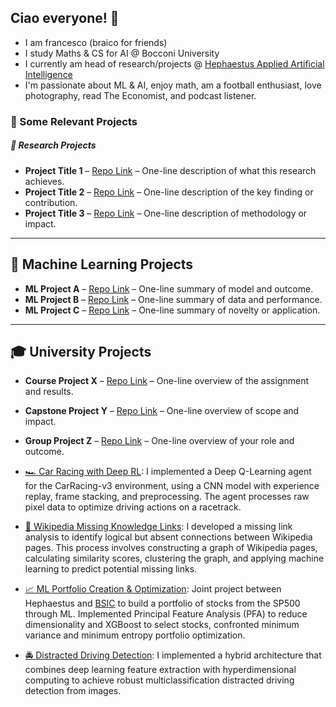 
## Ciao everyone! 👋
 - I am francesco (braico for friends)
 - I study Maths & CS for AI @ Bocconi University
- I currently am head of research/projects @ [Hephaestus Applied Artificial Intelligence](https://github.com/Hephaestus-AI-Association)
- I'm passionate about ML & AI, enjoy math, am a football enthusiast, love photography, read The Economist, and podcast listener.

### 📌 Some Relevant Projects 

##### 🧪 Research Projects

- **Project Title 1** – [Repo Link](https://github.com/you/project-1) – One-line description of what this research achieves.
- **Project Title 2** – [Repo Link](https://github.com/you/project-2) – One-line description of the key finding or contribution.
- **Project Title 3** – [Repo Link](https://github.com/you/project-3) – One-line description of methodology or impact.

---

## 🤖 Machine Learning Projects

- **ML Project A** – [Repo Link](https://github.com/you/ml-project-a) – One-line summary of model and outcome.
- **ML Project B** – [Repo Link](https://github.com/you/ml-project-b) – One-line summary of data and performance.
- **ML Project C** – [Repo Link](https://github.com/you/ml-project-c) – One-line summary of novelty or application.

---

## 🎓 University Projects

- **Course Project X** – [Repo Link](https://github.com/you/course-project-x) – One-line overview of the assignment and results.
- **Capstone Project Y** – [Repo Link](https://github.com/you/capstone-project-y) – One-line overview of scope and impact.
- **Group Project Z** – [Repo Link](https://github.com/you/group-project-z) – One-line overview of your role and outcome.


- [🏎️ Car Racing with Deep RL](https://github.com/francescobraicovich/racing-rl): I implemented a Deep Q-Learning agent for the CarRacing-v3 environment, using a CNN model with experience replay, frame stacking, and preprocessing. The agent processes raw pixel data to optimize driving actions on a racetrack.
- [🔗 Wikipedia Missing Knowledge Links](https://github.com/francescobraicovich/Missing_Knowledge_Links_WIkipedia): I developed a missing link analysis to identify logical but absent connections between Wikipedia pages. This process involves constructing a graph of Wikipedia pages, calculating similarity scores, clustering the graph, and applying machine learning to predict potential missing links.
- [📈 ML Portfolio Creation & Optimization](https://github.com/BSIC/bsic_hephaestus_paper): Joint project between Hephaestus and [BSIC](https://bsic.it) to build a portfolio of stocks from the SP500 through ML. Implemented Principal Feature Analysis (PFA) to reduce dimensionality and XGBoost to select stocks, confronted minimum variance and minimum entropy portfolio optimization.
- [🚔 Distracted Driving Detection](https://github.com/francescobraicovich/Distracted-Driver-Detection): I implemented a hybrid architecture that combines deep learning feature extraction with hyperdimensional computing to achieve robust multiclassification distracted driving detection from images.

